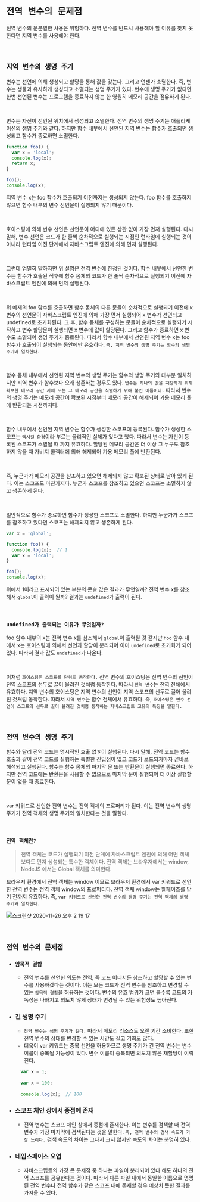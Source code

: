 # `전역 변수의 문제점`

전역 변수의 문분별한 사용은 위험하다. 전역 변수를 반드시 사용해야 할 이유를 찾지 못한다면 지역 변수를 사용해야 한다. 

<br>

## `지역 변수의 생명 주기`

변수는 선언에 의해 생성되고 할당을 통해 값을 갖는다. 그리고 언젠가 소멸한다. 즉, 변수는 생물과 유사하게 생성되고 소멸되는 생명 주기가 있다. 
변수에 생명 주기가 없다면 한번 선언된 변수는 프로그램을 종료하지 않는 한 영원히 메모리 공간을 점유하게 된다.

<br>
      
변수는 자신이 선언된 위치에서 생성되고 소멸한다. 전역 변수의 생명 주기는 애플리케이션의 생명 주기와 같다. 하지만 함수 내부에서 선언된 지역 변수는 함수가 호출되면 생성되고 함수가 종료하면 소멸한다.
    
```javascript
function foo() {
  var x = 'local';
  console.log(x);
  return x;
}

foo();
console.log(x);
``` 

지역 변수 x는 foo 함수가 호출되기 이전까지는 생성되지 않는다. foo 함수를 호출하지 않으면 함수 내부의 변수 선언문이 실행되지 않기 때문이다. 

<br>

호이스팅에 의해 변수 선언은 선언문이 어디에 있든 상관 없이 가장 먼저 실행된다. 다시 말해, 변수 선언은 코드가 한 줄씩 순차적으로 실행되는 시점인 런타임에 실행되는 것이 아니라 런타임 이전
단계에서 자바스크립트 엔진에 의해 먼저 실행된다. 

<br>

그런데 엄밀히 말하자면 위 설명은 전역 변수에 한정된 것이다. 함수 내부에서 선언한 변수는 함수가 호출된 직후에 함수 몸체의 코드가 한 줄씩 순차적으로 실행되기 이전에 자바스크립트 엔진에
의해 먼저 실행된다. 

<br>

위 예제의 foo 함수를 호출하면 함수 몸체의 다른 문들이 순차적으로 실행되기 이전에 x 변수의 선언문이 자바스크립트 엔진에 의해 가장 먼저 실행되어 
x 변수가 선언되고 undefined로 초기화된다. 그 후, 함수 몸체를 구성하는 문들이 순차적으로 실행되기 시작하고 변수 할당문이 실행되면 x 변수에 값이 할당된다.
그리고 함수가 종료하면 x 변수도 소멸되어 생명 주기가 종료된다. 따라서 함수 내부에서 선언된 지역 변수 x는 foo 함수가 호출되어 실행되는 동안에만 유효하다. 
`즉, 지역 변수의 생명 주기는 함수의 생명 주기와 일치한다.`

<br>

함수 몸체 내부에서 선언된 지역 변수의 생명 주기는 함수의 생명 주기와 대부분 일치하지만 지역 변수가 함수보다 오래 생존하는 경우도 있다. 
`변수는 하나의 값을 저장하기 위해 확보한 메모리 공간 자체 또는 그 메모리 공간을 식별하기 위해 붙인 이름이다.` 따라서 변수의 생명 주기는 메모리 공간이 확보된 시점부터 메모리 공간이 해제되어 
가용 메모리 풀에 반환되는 시점까지다.

<br>

함수 내부에서 선언된 지역 변수는 함수가 생성한 스코프에 등록된다. 함수가 생성한 스코프는 `렉시컬 환경`이라 부르는 물리적인 실체가 있다고 했다. 
따라서 변수는 자신이 등록된 스코프가 소멸될 때 까지 유효하다. 할당된 메모리 공간은 더 이상 그 누구도 참조하지 않을 때 가비지 콜렉터에 의해 해제되어 가용 메모리 풀에 반환된다. 

<br>

즉, 누군가가 메모리 공간을 참조하고 있으면 해제되지 않고 확보된 상태로 남아 있게 된다. 이는 스코프도 마찬가지다. 누군가 스코프를 참조하고 있으면 스코프는 소멸하지 않고 생존하게 된다. 

<br>

일반적으로 함수가 종료하면 함수가 생성한 스코프도 소멸한다. 하지만 누군가가 스코프를 참조하고 있다면 스코프는 해제되지 않고 생존하게 된다. 

```javascript
var x = 'global';

function foo() {
  console.log(x);  // 1
  var x = 'local';
}

foo();
console.log(x);
```

위에서 1이라고 표시되어 있는 부분의 콘솔 값은 결과가 무엇일까? 전역 변수 x를 참조해서 `global`이 출력이 될까? 
결과는 `undefined`가 출력이 된다. 

<br>

### `undefined가 출력되는 이유가 무엇일까?`

foo 함수 내부의 x는 전역 변수 x를 참조해서 `global`이 출력될 것 같지만 `foo` 함수 내에서 x는 호이스팅에 의해서 선언과 할당이 분리되어 이미
`undefined`로 초기화가 되어 있다. 따라서 결과 값도 `undefined`가 나온다. 

<br>

이처럼 `호이스팅은 스코프를 단위로 동작한다.` 전역 변수의 호이스팅은 전역 변수의 선언이 전역 스코프의 선두로 끌어 올려진 것처럼 동작한다. 
따라서 `전역 변수`는 전역 전체에서 유효하다. 지역 변수의 호이스팅은 지역 변수의 선언이 지역 스코프의 선두로 끌어 올려진 것처럼 동작한다. 
따라서 `지역 변수`는 함수 전체에서 유효하다. 즉, `호이스팅은 변수 선언이 스코프의 선두로 끌어 올려진 것처럼 동작하는 자바스크립트 고유의 특징을 말한다.`

<br>

## `전역 변수의 생명 주기`

함수와 달리 전역 코드는 명시적인 호출 없ㅎ이 실행된다. 다시 말해, 전역 코드는 함수 호출과 같이 전역 코드를 실행하는 특별한 진입점이 없고 코드가 로드되자마자 곧바로 해석되고 실행된다. 
함수는 함수 몸체의 마지막 문 또는 반환문이 실행되면 종료한다. 하지만 전역 코드에는 반환문을 사용할 수 없으므로 마지막 문이 실행되어 더 이상 실행할 문이 없을 때 종료한다. 

<br>

var 키워드로 선언한 전역 변수는 전역 객체의 프로퍼티가 된다. 이는 전역 변수의 생명 주기가 전역 객체의 생명 주기와 일치한다는 것을 말한다. 

<br>

### `전역 객체란?`

> 전역 객체는 코드가 실행되기 이전 단계에 자바스크립트 엔진에 의해 어떤 객체보다도 먼저 생성되는 특수한 객체이다. 
> 전역 객체는 브라우저에서는 window, NodeJS 에서는 Global 객체를 의미한다. 


브라우저 환경에서 전역 객체는 window 이므로 브라우저 환경에서 var 키워드로 선언한 전역 변수는 전역 객체 window의 프로퍼티다. 
전역 객체 window는 웹페이즈를 닫기 전까지 유효하다. 즉, `var 키워드로 선언한 전역 변수의 생명 주기는 전역 객체의 생명 주기와 일치한다.`

![스크린샷 2020-11-26 오후 2 19 17](https://user-images.githubusercontent.com/45676906/100311123-5f284d80-2ff2-11eb-9e0d-a11a2be4a89f.png)

<br>

## `전역 변수의 문제점`

- ### `암묵적 결합`
    - 전역 변수를 선언한 의도는 전역, 즉 코드 어디서든 참조하고 할당할 수 있는 변수를 사용하겠다는 것이다. 이는 모든 코드가 전역 변수를 참조하고 변경할 수 있는 `암묵적 결합`을 허용하는 것이다. 
    변수의 유효 범위가 크면 클수록 코드의 가독성은 나바지고 의도치 않게 상태가 변경될 수 있는 위험성도 높아진다. 

- ### 긴 생명 주기
    - `전역 변수는 생명 주기가 길다.` 따라서 메모리 리소스도 오랜 기간 소비한다. 또한 전역 변수의 상태를 변경할 수 있는 시간도 길고 기회도 많다.
    - 더욱이 var 키워드는 중복 선언을 허용하므로 생명 주기가 긴 전역 변수는 변수 이름이 중복될 가능성이 있다. 변수 이름이 중복되면 의도치 않은 재할당이 이뤄진다.
    ```javascript
      var x = 1;
      
      var x = 100;
      
      console.log(x);  // 100
    ```

- ### 스코프 체인 상에서 종점에 존재
    - 전역 변수는 스코프 체인 상에서 종점에 존재한다. 이는 변수를 검색할 때 전역 변수가 가장 마지막에 검색된다는 것을 말한다. 
    `즉, 전역 변수의 검색 속도가 가장 느리다.` 검색 속도의 차이는 그다지 크지 않지만 속도의 차이는 분명히 있다. 

- ### 네임스페이스 오염
    - 자바스크립트의 가장 큰 문제점 중 하나는 파일이 분리되어 있다 해도 하나의 전역 스코프를 공유한다는 것이다. 따라서 다른 파일 내에서 동일한 이름으로 명명된 전역 변수나 전역 함수가 같은 스코프 내에 존재할 경우 예상치 못한 결과를 가져올 수 있다. 